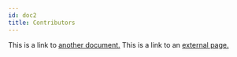 ```yaml
---
id: doc2
title: Contributors
---
```


This is a link to [another document.](doc3.md) This is a link to an [external page.](http://www.example.com/)
